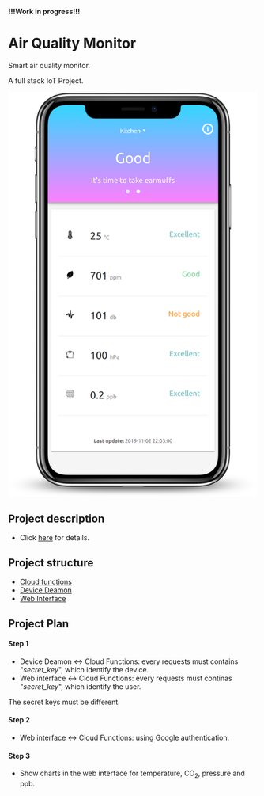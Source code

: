**!!!Work in progress!!!**

# Air Quality Monitor

Smart air quality monitor.

A full stack IoT Project.

![Web Interface](doc/images/iphone-x-screenshot.png)

## Project description

- Click [here](doc/ProjectDescription.md) for details.

## Project structure

- [Cloud functions](cloud-functions/README.md)
- [Device Deamon](device-deamon/README.md)
- [Web Interface](web-interface/README.md)

## Project Plan

#### Step 1
- Device Deamon <-> Cloud Functions: every requests must contains "_secret_key_", which identify the device.
- Web interface <-> Cloud Functions: every requests must continas "_secret_key_", which identify the user.

The secret keys must be different.

#### Step 2

- Web interface <-> Cloud Functions: using Google authentication.

#### Step 3

- Show charts in the web interface for temperature, CO<sub>2</sub>, pressure and ppb.
